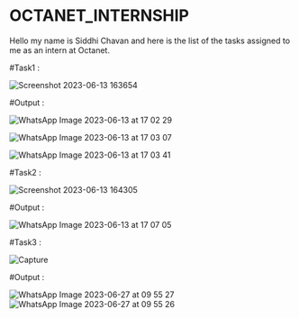 # OCTANET_INTERNSHIP
Hello my name is Siddhi Chavan and here is the list of the tasks assigned to me as an intern at Octanet.

#Task1 : 

![Screenshot 2023-06-13 163654](https://github.com/PrabhatSingh0607/OCTANET_JUNE/assets/118503589/77183b1d-9fd7-4d0a-a52c-d5f5e2d6df48)

#Output : 

![WhatsApp Image 2023-06-13 at 17 02 29](https://github.com/SiddhiChavan07/OCTANET_JUNE/assets/114715354/ab41ec67-9855-4118-8dc0-48d95347459e)

![WhatsApp Image 2023-06-13 at 17 03 07](https://github.com/SiddhiChavan07/OCTANET_JUNE/assets/114715354/7ade3981-373c-4fc5-bd38-15bfd9966873)

![WhatsApp Image 2023-06-13 at 17 03 41](https://github.com/SiddhiChavan07/OCTANET_JUNE/assets/114715354/434672d9-965f-4ef7-831b-6cc554c631b5)

#Task2 :

![Screenshot 2023-06-13 164305](https://github.com/PrabhatSingh0607/OCTANET_JUNE/assets/118503589/48402195-080f-4201-9898-2fe8cf50d066)

#Output : 

![WhatsApp Image 2023-06-13 at 17 07 05](https://github.com/SiddhiChavan07/OCTANET_JUNE/assets/114715354/8f3aea18-02d9-47fd-9375-2ddbf2f2fb98)

#Task3 :

![Capture](https://github.com/SiddhiChavan07/OCTANET_JUNE/assets/114715354/f8d833b5-29ef-4f96-ae92-acef715e253a)

#Output :

![WhatsApp Image 2023-06-27 at 09 55 27](https://github.com/SiddhiChavan07/OCTANET_JUNE/assets/114715354/f36745cc-2e81-49c8-b0ba-b972eee96702)
![WhatsApp Image 2023-06-27 at 09 55 26](https://github.com/SiddhiChavan07/OCTANET_JUNE/assets/114715354/8903f20b-9421-475f-adb7-5a3911a3982c)









